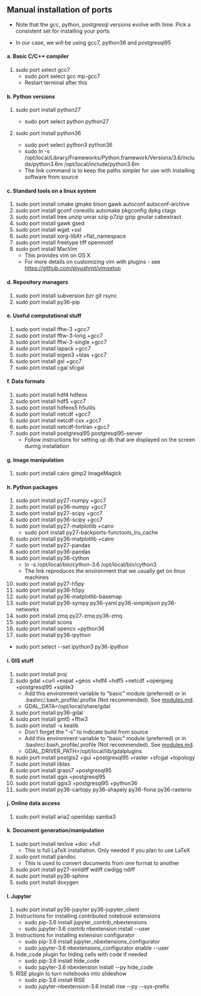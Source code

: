 ## Manual installation of ports

- Note that the gcc, python, postgresql versions evolve with time. Pick a consistent set for installing your ports

- In our case, we will be using gcc7, python36 and postgresql95

#### a. Basic C/C++ compiler
1. sudo port select gcc7
   - sudo port select gcc mp-gcc7
   - Restart terminal after this

#### b. Python versions
1. sudo port install python27
   - sudo port select python python27

2. sudo port install python36
   - sudo port select python3 python36
   - sudo ln -s /opt/local/Library/Frameworks/Python.framework/Versions/3.6/include/python3.6m /opt/local/include/python3.6m
   - The link command is to keep the paths simpler for use with installing software from source


#### c. Standard tools on a linux system  
1. sudo port install cmake gmake bison gawk autoconf autoconf-archive
2. sudo port install gconf coreutils automake pkgconfig dpkg ctags
3. sudo port install tree unzip unrar szip p7zip gzip gnutar cabextract
4. sudo port install gawk gsed
5. sudo port install wget +ssl
6. sudo port install xorg-libXt +flat_namespace
7. sudo port install freetype tiff openmotif
8. sudo port install MacVim    
   - This provides vim on OS X
   - For more details on customizing vim with plugins - see https://github.com/piyushrpt/vimsetup


#### d. Repository managers
1. sudo port install subversion bzr git rsync
2. sudo port install py36-pip

#### e. Useful computational stuff   
1. sudo port install fftw-3 +gcc7
2. sudo port install fftw-3-long +gcc7
3. sudo port install fftw-3-single +gcc7
4. sudo port install lapack +gcc7
5. sudo port install eigen3 +blas +gcc7
6. sudo port install gsl +gcc7
7. sudo port install cgal sfcgal

#### f. Data formats
1. sudo port install hdf4 hdfeos
2. sudo port install hdf5 +gcc7
3. sudo port install hdfeos5 h5utils
4. sudo port install netcdf +gcc7
5. sudo port install netcdf-cxx +gcc7
6. sudo port install netcdf-fortran +gcc7
7. sudo port install postgresql95 postgresql95-server
   - Follow instructions for setting up db that are displayed on the screen during installation

#### g. Image manipulation
1. sudo port install cairo gimp2 ImageMagick


#### h. Python packages
1. sudo port install py27-numpy +gcc7
2. sudo port install py36-numpy +gcc7
3. sudo port install py27-scipy +gcc7
4. sudo port install py36-scipy +gcc7
5. sudo port install py27-matplotlib +cairo
   - sudo port install py27-backports-functools\_lru\_cache
6. sudo port install py36-matplotlib +cairo
7. sudo port install py27-pandas
8. sudo port install py36-pandas
9. sudo port install py36-cython
   - ln -s /opt/local/bin/cython-3.6 /opt/local/bin/cython3
   - The link reproduces the environment that we usually get on linux machines
10. sudo port install py27-h5py
11. sudo port install py36-h5py
12. sudo port install py36-matplotlib-basemap
13. sudo port install py36-sympy py36-yaml py36-simplejson py36-networkx
14. sudo port install zmq py27-zmq py36-zmq
15. sudo port install scons
16. sudo port install opencv +python36
17. sudo port install py36-ipython
   - sudo port select --set ipython3 py36-ipython

#### i. GIS stuff
1. sudo port install proj
2. sudo gdal +curl +expat +geos +hdf4 +hdf5 +netcdf +openjpeg +postgresql95 +sqlite3
   - Add this environment variable to "basic" module (preferred) or in .bashrc/.bash\_profile/.profile (Not recommended). See [modules.md](./modules.md).
   - GDAL\_DATA=/opt/local/share/gdal
3. sudo port install py36-gdal
4. sudo port install gmt5 +fftw3
5. sudo port install -s kealib
   - Don't forget the "-s" to indicate build from source
   - Add this environment variable to "basic" module (preferred) or in .bashrc/.bash\_profile/.profile  (Not recommended). See [modules.md](./modules.md).
   - GDAL\_DRIVER\_PATH=/opt/local/lib/gdalplugins
6. sudo port install postgis2 +gui +postgresql95 +raster +sfcgal +topology
7. sudo port install liblas
8. sudo port install grass7 +postgresql95
9. sudo port install qgis +postgresql95
10. sudo port install qgis3 +postgresql95 +python36
11. sudo port install py36-cartopy py36-shapely py36-fiona py36-rasterio

#### j. Online data access
1. sudo port install aria2 openldap samba3

#### k. Document generation/manipulation
1. sudo port install texlive +doc +full
   - This is full LaTeX installation. Only needed if you plan to use LaTeX
2. sudo port install pandoc
   - This is used to convert documents from one format to another
3. sudo port install py27-xmldiff wdiff cwdigg ndiff
4. sudo port install py36-sphinx
5. sudo port install doxygen


#### l. Jupyter
1. sudo port install py36-jupyter py36-jupyter\_client
2. Instructions for installing contributed notebook extensions
    - sudo pip-3.6 install jupyter\_contrib\_nbextensions 
    - sudo jupyter-3.6 contrib nbextension install --user
3. Instructions for installing extension configurator
    - sudo pip-3.6 install jupyter\_nbextensions\_configurator
    - sudo jupyter-3.6 nbextensions\_configurator enable --user
4. hide\_code plugin for hiding cells with code if needed
    - sudo pip-3.6 install hide\_code
    - sudo jupyter-3.6 nbextension install --py hide\_code
5. RISE plugin to turn notebooks into slideshow
    - sudo pip-3.6 install RISE 
    - sudo jupyter-nbextension-3.6 install rise --py --sys-prefix
